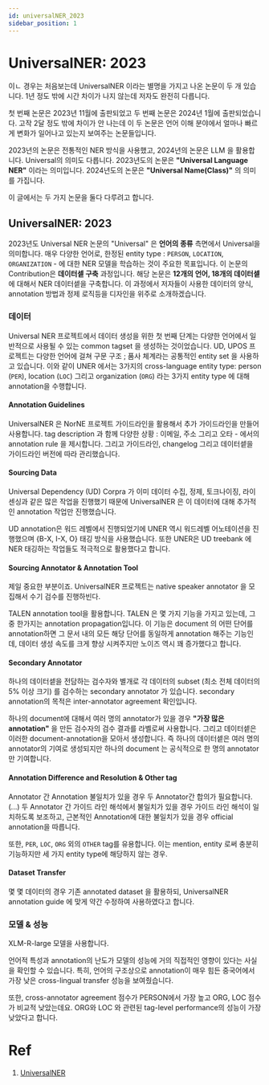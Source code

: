 ```yaml
---
id: universalNER_2023
sidebar_position: 1
---
```


# UniversalNER: 2023

이ㄴ 경우는 처음보는데 UniversalNER 이라는 별명을 가지고 나온 논문이 두 개 있습니다. 1년 정도 밖에 시간 차이가 나지 않는데 저자도 완전히 다릅니다. 

첫 번째 논문은 2023년 11월에 출판되었고 두 번째 논문은 2024년 1월에 출판되었습니다. 고작 2달 정도 밖에 차이가 안 나는데 이 두 논문은 언어 이해 분야에서 얼마나 빠르게 변화가 일어나고 있는지 보여주는 논문들입니다. 

2023년의 논문은 전통적인 NER 방식을 사용했고, 2024년의 논문은 LLM 을 활용합니다. Universal의 의미도 다릅니다. 2023년도의 논문은 **"Universal Language NER"** 이라는 의미입니다. 2024년도의 논문은 **"Universal Name(Class)"** 의 의미를 가집니다. 

이 글에서는 두 가지 논문을 둘다 다루려고 합니다.

## UniversalNER: 2023

2023년도 Universal NER 논문의 "Universal" 은 **언어의 종류** 측면에서 Universal을 의미합니다. 매우 다양한 언어로, 한정된 entity type : `PERSON`, `LOCATION`, `ORGANIZATION` - 에 대한 NER 모델을 학습하는 것이 주요한 목표입니다. 이 논문의 Contribution은 **데이터셑 구축** 과정입니다. 해당 논문은 **12개의 언어, 18개의 데이터셑**에 대해서 NER 데이터셑을 구축합니다. 이 과정에서 저자들이 사용한 데이터의 양식, annotation 방법과 정제 로직등을 디자인을 위주로 소개하겠습니다.

### 데이터

Universal NER 프로젝트에서 데이터 생성을 위한 첫 번째 단계는 다양한 언어에서 일반적으로 사용될 수 있는 common tagset 을 생성하는 것이었습니다. UD, UPOS 프로젝트는 다양한 언어에 걸쳐 구문 구조 ; 품사 체계라는 공통적인 entity set 을 사용하고 있습니다. 이와 같이 UNER 에서는 3가지의 cross-language  entity type: person (`PER`), location (`LOC`) 그리고 organization (`ORG`) 라는 3가지 entity type 에 대해 annotation을 수행합니다.

#### Annotation Guidelines

UniversalNER 은 NorNE 프로젝트 가이드라인을 활용해서 추가 가이드라인을 만들어 사용합니다. tag description 과 함께 다양한 상황 : 이메일, 주소 그리고 오타 - 에서의 annotation rule 을 제시합니다. 그리고 가이드라인, changelog 그리고 데이터셑을 가이드라인 버전에 따라 관리했습니다.

#### Sourcing Data

Universal Dependency (UD) Corpra 가 이미 데이터 수집, 정제, 토크나이징, 라이센싱과 같은 많은 작업을 진행했기 때문에 UniversalNER 은 이 데이터에 대해 추가적인 annotation 작업만 진행했습니다. 

UD annotation은 워드 레벨에서 진행되었기에 UNER 역시 워드레벨 어노테이션을 진행했으며 \{B-X, I-X, O\} 태깅 방식을 사용했습니다. 또한 UNER은 UD treebank 에 NER 태깅하는 작업들도 적극적으로 활용했다고 합니다.

#### Sourcing Annotator & Annotation Tool

 제일 중요한 부분이죠. UniversalNER 프로젝트는 native speaker annotator 을 모집해서 수기 검수를 진행하빈다. 

TALEN annotation tool을 활용합니다. TALEN 은 몇 가지 기능을 가지고 있는데, 그 중 한가지는 annotation propagation입니다. 이 기능은 document 의 어떤 단어를 annotation하면 그 문서 내의 모든 해당 단어를 동일하게 annotation 해주는 기능인데, 데이터 생성 속도를 크게 향상 시켜주지만 노이즈 역시 꽤 증가했다고 합니다. 

#### Secondary Annotator

하나의 데이터셑을 전담하는 검수자와 별개로 각 데이터의 subset (최소 전체 데이터의 5% 이상 크기) 를 검수하는 secondary annotator 가 있습니다. secondary annotation의 목적은 inter-annotator agreement 확인입니다. 

하나의 document에 대해서 여러 명의 annotator가 있을 경우 **"가장 많은 annotation"** 을 만든 검수자의 검수 결과를 라벨로써 사용합니다. 그리고 데이터셑은 이러한 document-annotation을 모아서 생성합니다. 즉 하나의 데이터셑은 여러 명의 annotator의 기여로 생성되지만 하나의 document 는 공식적으로 한 명의 annotator 만 기여합니다.

#### Annotation Difference and Resolution & Other tag

Annotator 간 Annotation 불일치가 있을 경우 두 Annotator간 합의가 필요합니다. (...) 두 Annotator 간 가이드 라인 해석에서 불일치가 있을 경우 가이드 라인 해석이 일치하도록 보조하고, 근본적인 Annotation에 대한 불일치가 있을 경우 official annotation을 따릅니다.

또한, `PER`, `LOC`, `ORG` 외의 `OTHER` tag를 유용합니다. 이는 mention, entity 로써 충분히 기능하지만 세 가지 entity type에 해당하지 않는 경우.

#### Dataset Transfer

몇 몇 데이터의 경우 기존 annotated dataset 을 활용하되, UniversalNER annotation guide 에 맞게 약간 수정하여 사용하였다고 합니다.


### 모델 & 성능

XLM-R-large 모델을 사용합니다.

언어적 특성과 annotation의 난도가 모델의 성능에 거의 직접적인 영향이 있다는 사실을 확인할 수 있습니다. 특히, 언어의 구조상으로 annotation이 매우 힘든 중국어에서 가장 낮은 cross-lingual transfer 성능을 보여줬습니다. 

또한, cross-annotator agreement 점수가 PERSON에서 가장 높고 ORG, LOC 점수가 비교적 낮았는데요. ORG와 LOC 와 관련된 tag-level performance의 성능이 가장 낮았다고 합니다. 

# Ref
1. [UniversalNER](https://arxiv.org/pdf/2311.09122.pdf)